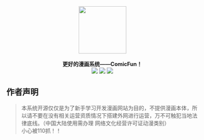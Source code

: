 <div  align="center">  
   <img src="https://voidtech.cn/i/2022/11/28/p8vlqt.png" width = "125" height = "125" align=center /><br><br>
   <strong>更好的漫画系统——ComicFun！</strong><br>
   <img src="https://img.shields.io/badge/license-GPL v%203.0-green.svg" ></img>
   <img src="https://img.shields.io/badge/Python-3.4+-blue.svg" ></img>
   <img src="https://img.shields.io/badge/Flask-2.1+-yellow.svg" ></img>
</div>

## 作者声明
> 本系统开源仅仅是为了新手学习开发漫画网站为目的，不提供漫画本体，所以请不要在没有相关运营资质情况下搭建外网进行运营，万不可触犯当地法律底线。（中国大陆使用需办理 网络文化经营许可证动漫类别）<br>小心被110抓！！
